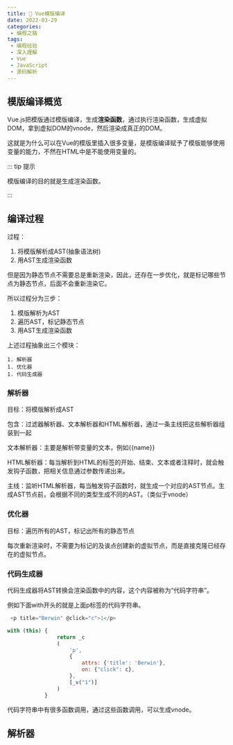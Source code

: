 ```yaml
---
title: 🥳 Vue模版编译
date: 2022-03-29
categories:
 - 编程之路
tags:
 - 编程经验
 - 深入理解
 - Vue
 - JavaScript
 - 源码解析
---
```


## 模版编译概览

Vue.js把模版通过模版编译，生成**渲染函数**，通过执行渲染函数，生成虚拟DOM，拿到虚拟DOM的vnode，然后渲染成真正的DOM。

这就是为什么可以在Vue的模版里插入很多变量，是模版编译赋予了模版能够使用变量的能力，不然在HTML中是不能使用变量的。

::: tip 提示

模版编译的目的就是生成渲染函数。

:::

## 编译过程

过程：

1. 将模版解析成AST(抽象语法树)
2. 用AST生成渲染函数

但是因为静态节点不需要总是重新渲染，因此，还存在一步优化，就是标记哪些节点为静态节点，后面不会重新渲染它。

所以过程分为三步：

1. 模版解析为AST
2. 遍历AST，标记静态节点
3. 用AST生成渲染函数

上述过程抽象出三个模块：

	1. 解析器
	1. 优化器
	1. 代码生成器



### 解析器

目标：将模版解析成AST

包含：过滤器解析器、文本解析器和HTML解析器，通过一条主线把这些解析器组装到一起



文本解析器：主要是解析带变量的文本，例如{{name}}

HTML解析器：每当解析到HTML的标签的开始、结束、文本或者注释时，就会触发钩子函数，把相关信息通过参数传递出来。

主线：监听HTML解析器，每当触发钩子函数时，就生成一个对应的AST节点。生成AST节点前，会根据不同的类型生成不同的AST。（类似于vnode）



### 优化器

目标：遍历所有的AST，标记出所有的静态节点

每次重新渲染时，不需要为标记的及诶点创建新的虚拟节点，而是直接克隆已经存在的虚拟节点。



### 代码生成器

代码生成器将AST转换会渲染函数中的内容，这个内容被称为“代码字符串”。

例如下面with开头的就是上面p标签的代码字符串。

```js
 <p title="Berwin" @click="c">1</p>

with (this) {
                return _c
                (
                    'p',
                    {
                        attrs: {'title': 'Berwin'},
                        on: {"click": c},
                    },
                    [_v("1")]
                )
            }
```

代码字符串中有很多函数调用，通过这些函数调用，可以生成vnode。

## 解析器

